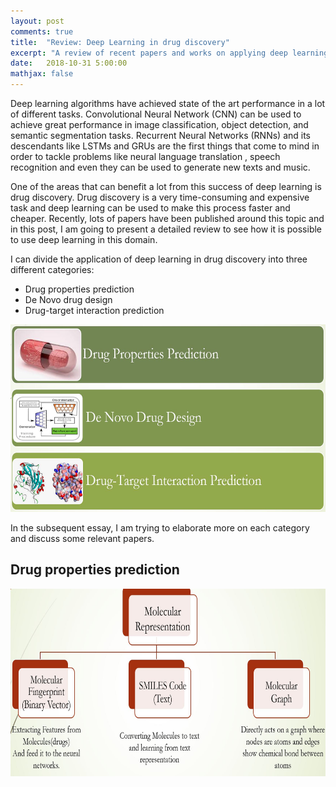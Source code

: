 ```yaml
---
layout: post
comments: true
title:  "Review: Deep Learning in drug discovery"
excerpt: "A review of recent papers and works on applying deep learning algorithms for the task of drug discovery"
date:   2018-10-31 5:00:00
mathjax: false
---
```


Deep learning algorithms have achieved state of the art performance in a lot of different tasks. Convolutional Neural Network (CNN) can be used to achieve great performance in image classification, object detection, and semantic segmentation tasks. Recurrent Neural Networks (RNNs) and its descendants like LSTMs and GRUs are the first things that come to mind in order to tackle problems like neural language translation , speech recognition and even they can be used to generate new texts and music.

One of the areas that can benefit a lot from this success of deep learning is drug discovery. Drug discovery is a very time-consuming and expensive task and deep learning can be used to make this process faster and cheaper. Recently, lots of papers have been published around this topic and in this post, I am going to present a detailed review to see how it is possible to use deep learning in this domain. 

I can divide the application of deep learning in drug discovery into three different categories:
- Drug properties prediction
- De Novo drug design
- Drug-target interaction prediction

<div class="imgcap">
<img src="/assets/Review_DL_Drug/AI_Drug.JPG" height="300">
</div>

In the subsequent essay, I am trying to elaborate more on each category and discuss some relevant papers.

## Drug properties prediction

<div class="imgcap">
<img src="/assets/Review_DL_Drug/Representation.JPG" height="300">
</div>
